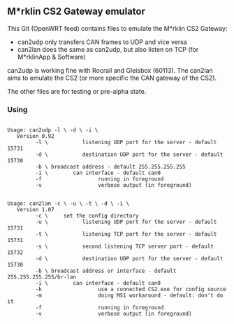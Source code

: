 ## M\*rklin CS2 Gateway emulator

This Git (OpenWRT feed) contains files to emulate the M\*rklin CS2 Gateway:

- can2udp only transfers CAN frames to UDP and vice versa
- can2lan does the same as can2udp, but also listen on TCP (for M\*rklinApp & Software)

can2udp is working fine with Rocrail and Gleisbox (60113). The can2lan aims
to emulate the CS2 (or more specific the CAN gateway of the CS2).

The other files are for testing or pre-alpha state.

### Using
<pre><code>
Usage: can2udp -l \<port\> -d \<port\> -i \<can interface\>
   Version 0.92
         -l \<port\>           listening UDP port for the server - default 15731
         -d \<port\>           destination UDP port for the server - default 15730
         -b \<broadcast_addr\> broadcast address - default 255.255.255.255
         -i \<can int\>        can interface - default can0
         -f                  running in foreground
         -v                  verbose output (in foreground)
</pre></code>
<pre><code>
Usage: can2lan -c \<config_dir\> -u \<udp_port\> -t \<tcp_port\> -d \<udp_dest_port\> -i \<can interface\>
   Version 1.07
         -c \<config_dir\>     set the config directory
         -u \<port\>           listening UDP port for the server - default 15731
         -t \<port\>           listening TCP port for the server - default 15731
         -s \<port\>           second listening TCP server port - default 15732
         -d \<port\>           destination UDP port for the server - default 15730
         -b \<bcast_addr/int\> broadcast address or interface - default 255.255.255.255/br-lan
         -i \<can int\>        can interface - default can0
         -k                  use a connected CS2.exe for config source
         -m                  doing MS1 workaround - default: don't do it
         -f                  running in foreground
         -v                  verbose output (in foreground)
</pre></code>
